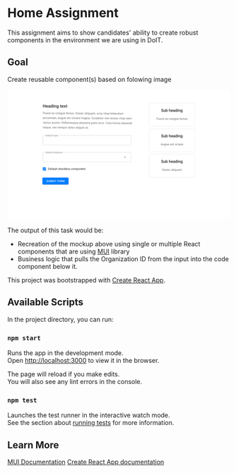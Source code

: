 # Home Assignment

This assignment aims to show candidates' ability to create robust components in the environment we are using in DoIT.

## Goal
Create reusable component(s) based on folowing image

![task](/ux-developer-task.png)

The output of this task would be:

- Recreation of the mockup above using single or multiple React components that are using [MUI](https://mui.com) library
- Business logic that pulls the Organization ID from the input into the code component below it.

This project was bootstrapped with [Create React App](https://github.com/facebook/create-react-app).

## Available Scripts

In the project directory, you can run:

### `npm start`

Runs the app in the development mode.\
Open [http://localhost:3000](http://localhost:3000) to view it in the browser.

The page will reload if you make edits.\
You will also see any lint errors in the console.

### `npm test`

Launches the test runner in the interactive watch mode.\
See the section about [running tests](https://facebook.github.io/create-react-app/docs/running-tests) for more information.


## Learn More

[MUI Documentation](https://mui.com/material-ui/getting-started/usage/)
[Create React App documentation](https://facebook.github.io/create-react-app/docs/getting-started)

